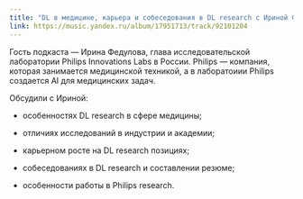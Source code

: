 ```yaml
---
title: "DL в медицине, карьера и собеседования в DL research с Ириной Федуловой"
link: https://music.yandex.ru/album/17951713/track/92101204
---
```


Гость подкаста — Ирина Федулова, глава исследовательской лаборатории Philips Innovations Labs в России. Philips — компания, которая занимается медицинской техникой, а в лаборатоиии Philips создается AI для медицинских задач.

Обсудили с Ириной:

- особенностях DL research в сфере медицины;

- отличиях исследований в индустрии и академии;

- карьерном росте на DL research позициях;

- собеседованиях в DL research и составлении резюме;

- особенности работы в Philips research.
